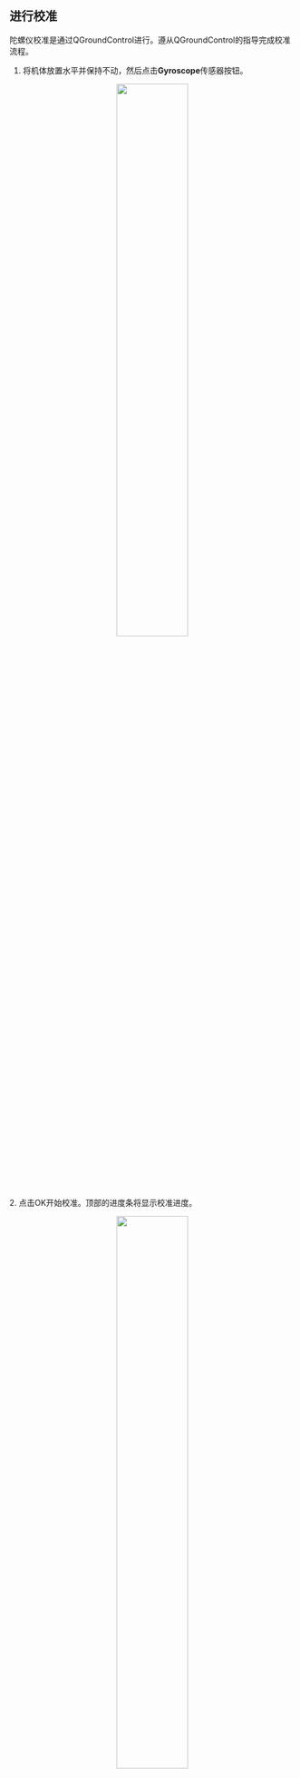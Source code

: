 
## 进行校准

陀螺仪校准是通过QGroundControl进行。遵从QGroundControl的指导完成校准流程。

1. 将机体放置水平并保持不动，然后点击**Gyroscope**传感器按钮。
<p align="center">
  <img src="figures/gyro_calib1.png" width="50%">
</p>
2. 点击OK开始校准。顶部的进度条将显示校准进度。
<p align="center">
  <img src="figures/gyro_calib2.png" width="50%">
</p>
3. 完成后，QGroundControl将显示进度条*Calibration complete*。
<p align="center">
  <img src="figures/gyro_calib3.png" width="50%">
</p>

## 查看&保存结果

1. 校准的结果可以通过在控制台输入`param list CALIB`指令查看

```
msh />param list CALIB
CALIB:
      GYRO0_XOFF: -0.024290
      GYRO0_YOFF: -0.059920
      GYRO0_ZOFF: -0.007062
......
```

2. 控制台输入`param save`保存校准结果，否则系统断电将丢失未保存的校准结果。
